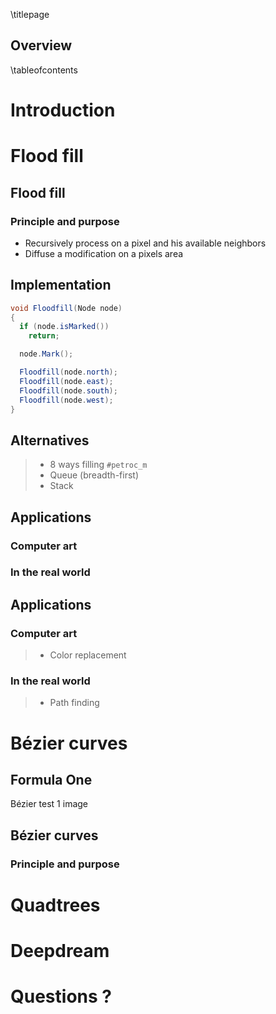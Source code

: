 ﻿\titlepage

## Overview
\tableofcontents

# Introduction



# Flood fill

## Flood fill

### Principle and purpose
- Recursively process on a pixel and his available neighbors
- Diffuse a modification on a pixels area

## Implementation

```cs
void Floodfill(Node node)
{
  if (node.isMarked())
    return;

  node.Mark();

  Floodfill(node.north);
  Floodfill(node.east);
  Floodfill(node.south);
  Floodfill(node.west);
}
```

## Alternatives

> - 8 ways filling `#petroc_m`
> - Queue (breadth-first)
> - Stack

## Applications

### Computer art

### In the real world

## Applications

### Computer art
> - Color replacement

### In the real world
> - Path finding



# Bézier curves

## Formula One

Bézier test 1 image

## Bézier curves

### Principle and purpose

# Quadtrees

# Deepdream

# Questions ?

